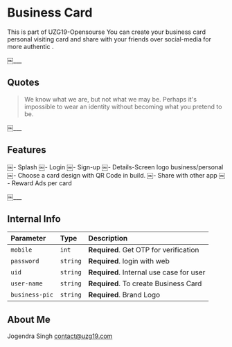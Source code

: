 # Business Card
This is part of UZG19-Opensourse
You can create your business card personal visiting card and share with your friends over social-media for more authentic .


￼___


## Quotes

> We know what we are, but not what we may be.
> Perhaps it's impossible to wear an identity without becoming what you pretend to be.

￼___


## Features
￼- Splash
￼- Login
￼- Sign-up
￼- Details-Screen logo business/personal 
￼- Choose a card design with QR Code in build.
￼- Share with other app
￼- Reward Ads per card

￼___

## Internal Info

| Parameter | Type     | Description                |
| :-------- | :------- | :------------------------- |
| `mobile` | `int` | **Required**. Get OTP for verification |
| `password` | `string` | **Required**. login with web |
| `uid` | `string` | **Required**. Internal use case for user |
| `user-name` | `string` | **Required**. To create Business Card |
| `business-pic` | `string` | **Required**. Brand Logo |



## About Me
Jogendra Singh
contact@uzg19.com

